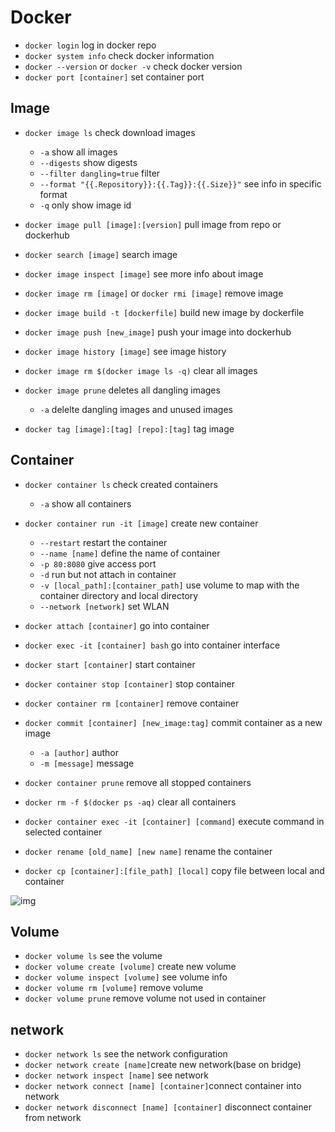 # Docker

* `docker login` log in docker repo
* `docker system info` check docker information
* `docker --version` or `docker -v` check docker version
* `docker port [container]` set container port

## Image

* `docker image ls`  check download images

  * `-a` show all images
  * `--digests` show digests
  * `--filter dangling=true` filter
  * `--format "{{.Repository}}:{{.Tag}}:{{.Size}}"` see info in specific format
  * `-q` only show image id
* `docker image pull [image]:[version]` pull image from repo or dockerhub
* `docker search [image]` search image
* `docker image inspect [image]` see more info about image
* `docker image rm [image]` or `docker rmi [image]` remove image
* `docker image build -t [dockerfile]` build new image by dockerfile
* `docker image push [new_image]` push your image into dockerhub
* `docker image history [image]` see image history
* `docker image rm $(docker image ls -q)` clear all images
* `docker image prune` deletes all dangling images

  * `-a` delelte dangling images and unused images
* `docker tag [image]:[tag] [repo]:[tag]` tag image

## Container

* `docker container ls` check created containers

  * `-a` show all containers
* `docker container run -it [image]` create new container

  * `--restart` restart the container
  * `--name [name]` define the name of container
  * `-p 80:8080` give access port
  * `-d` run but not attach in container
  * `-v [local_path]:[container_path]` use volume to map with the container directory and local directory
  * `--network [network]` set WLAN
* `docker attach [container]` go into container
* `docker exec -it [container] bash` go into container interface
* `docker start [container]` start container
* `docker container stop [container]` stop container
* `docker container rm [container]` remove container
* `docker commit [container] [new_image:tag]` commit container as a new image

  * `-a [author]` author
  * `-m [message]` message
* `docker container prune` remove all stopped containers
* `docker rm -f $(docker ps -aq)` clear all containers
* `docker container exec -it [container] [command]` execute command in selected container
* `docker rename [old_name] [new name]` rename the container
* `docker cp [container]:[file_path] [local]` copy file between local and container

![img](C:\Users\max21\Desktop\Python\docker_linux\docker.drawio.png)

## Volume

* `docker volume ls` see the volume
* `docker volume create [volume]` create new volume
* `docker volume inspect [volume]` see volume info
* `docker volume rm [volume]` remove volume
* `docker volume prune` remove volume not used in container

## network

* `docker network ls` see the network configuration
* `docker network create [name]`create new network(base on bridge)
* `docker network inspect [name]` see network
* `docker network connect [name] [container]`connect container into network
* `docker network disconnect [name] [container]` disconnect container from network
